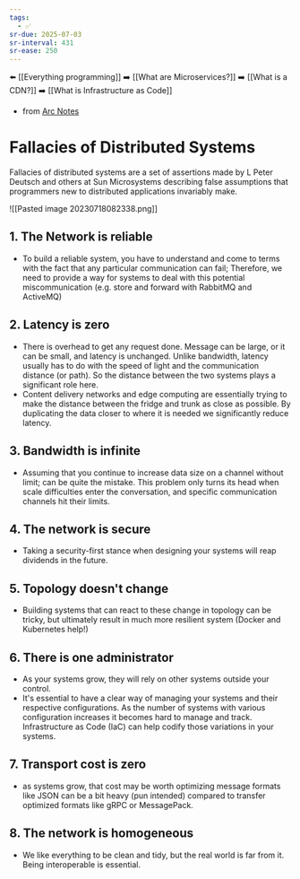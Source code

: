 ```yaml
---
tags:
  - ✅
sr-due: 2025-07-03
sr-interval: 431
sr-ease: 250
---
```


⬅️ [[Everything programming]]
➡️ [[What are Microservices?]]
➡️ [[What is a CDN?]]
➡️ [[What is Infrastructure as Code]]

- from [Arc Notes](https://architecturenotes.co/fallacies-of-distributed-systems/)

# Fallacies of Distributed Systems

Fallacies of distributed systems are a set of assertions made by L Peter Deutsch and others at Sun Microsystems describing false assumptions that programmers new to distributed applications invariably make.

![[Pasted image 20230718082338.png]]

## 1. The Network is reliable

- To build a reliable system, you have to understand and come to terms with the fact that any particular communication can fail; Therefore, we need to provide a way for systems to deal with this potential miscommunication (e.g. store and forward with RabbitMQ and ActiveMQ)

## 2. Latency is zero
- There is overhead to get any request done. Message can be large, or it can be small, and latency is unchanged. Unlike bandwidth, latency usually has to do with the speed of light and the communication distance (or path). So the distance between the two systems plays a significant role here.
- Content delivery networks and edge computing are essentially trying to make the distance between the fridge and trunk as close as possible. By duplicating the data closer to where it is needed we significantly reduce latency.

## 3. Bandwidth is infinite
- Assuming that you continue to increase data size on a channel without limit; can be quite the mistake. This problem only turns its head when scale difficulties enter the conversation, and specific communication channels hit their limits.

## 4. The network is secure
- Taking a security-first stance when designing your systems will reap dividends in the future.

## 5. Topology doesn't change
- Building systems that can react to these change in topology can be tricky, but ultimately result in much more resilient system (Docker and Kubernetes help!)

## 6. There is one administrator
- As your systems grow, they will rely on other systems outside your control.
- It's essential to have a clear way of managing your systems and their respective configurations. As the number of systems with various configuration increases it becomes hard to manage and track. Infrastructure as Code (IaC) can help codify those variations in your systems.

## 7. Transport cost is zero
- as systems grow, that cost may be worth optimizing message formats like JSON can be a bit heavy (pun intended) compared to transfer optimized formats like gRPC or MessagePack.

## 8. The network is homogeneous
- We like everything to be clean and tidy, but the real world is far from it. Being interoperable is essential.